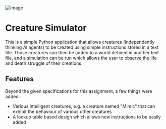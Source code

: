 ![image](https://user-images.githubusercontent.com/30617834/67611447-3f729480-f7f6-11e9-9606-11447a39460e.png)

# Creature Simulator

This is a simple Python application that allows creatures (independently thinking AI agents) to be created using simple instructions stored in a text file. Those creatures can then be added to a world defined in another text file, and a simulation can be run which allows the user to observe the life and death struggle of their creations.

## Features

Beyond the given specifications for this assignment, a few things were added:

* Various intelligent creatures, e.g. a creature named "Mimic" that can exhibit the behaviour of various other creatures
* A lookup table based design which allows new instructions to be easily added
